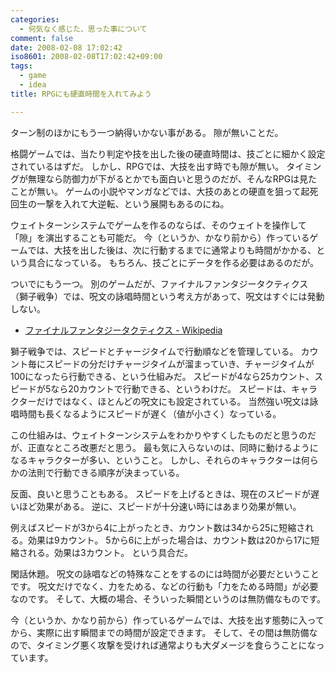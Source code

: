 ```yaml
---
categories:
  - 何気なく感じた、思った事について
comment: false
date: 2008-02-08 17:02:42
iso8601: 2008-02-08T17:02:42+09:00
tags:
  - game
  - idea
title: RPGにも硬直時間を入れてみよう

---
```


ターン制のほかにもう一つ納得いかない事がある。
隙が無いことだ。

格闘ゲームでは、当たり判定や技を出した後の硬直時間は、技ごとに細かく設定されているはずだ。
しかし、RPGでは、大技を出す時でも隙が無い。
タイミングが無理なら防御力が下がるとかでも面白いと思うのだが、そんなRPGは見たことが無い。
ゲームの小説やマンガなどでは、大技のあとの硬直を狙って起死回生の一撃を入れて大逆転、という展開もあるのにね。

ウェイトターンシステムでゲームを作るのならば、そのウェイトを操作して「隙」を演出することも可能だ。
今（というか、かなり前から）作っているゲームでは、大技を出した後は、次に行動するまでに通常よりも時間がかかる、という具合になっている。
もちろん、技ごとにデータを作る必要はあるのだが。

ついでにもう一つ。
別のゲームだが、ファイナルファンタジータクティクス（獅子戦争）では、呪文の詠唱時間という考え方があって、呪文はすぐには発動しない。

- <a href="http://ja.wikipedia.org/wiki/%E3%83%95%E3%82%A1%E3%82%A4%E3%83%8A%E3%83%AB%E3%83%95%E3%82%A1%E3%83%B3%E3%82%BF%E3%82%B8%E3%83%BC%E3%82%BF%E3%82%AF%E3%83%86%E3%82%A3%E3%82%AF%E3%82%B9">ファイナルファンタジータクティクス - Wikipedia</a>

獅子戦争では、スピードとチャージタイムで行動順などを管理している。
カウント毎にスピードの分だけチャージタイムが溜まっていき、チャージタイムが100になったら行動できる、という仕組みだ。
スピードが4なら25カウント、スピードが5なら20カウントで行動できる、というわけだ。
スピードは、キャラクターだけではなく、ほとんどの呪文にも設定されている。
当然強い呪文は詠唱時間も長くなるようにスピードが遅く（値が小さく）なっている。

この仕組みは、ウェイトターンシステムをわかりやすくしたものだと思うのだが、正直なところ改悪だと思う。
最も気に入らないのは、同時に動けるようになるキャラクターが多い、ということ。
しかし、それらのキャラクターは何らかの法則で行動できる順序が決まっている。

反面、良いと思うこともある。
スピードを上げるときは、現在のスピードが遅いほど効果がある。
逆に、スピードが十分速い時にはあまり効果が無い。

例えばスピードが3から4に上がったとき、カウント数は34から25に短縮される。効果は9カウント。
5から6に上がった場合は、カウント数は20から17に短縮される。効果は3カウント。
という具合だ。

閑話休題。
呪文の詠唱などの特殊なことをするのには時間が必要だということです。
呪文だけでなく、力をためる、などの行動も「力をためる時間」が必要なのです。
そして、大概の場合、そういった瞬間というのは無防備なものです。

今（というか、かなり前から）作っているゲームでは、大技を出す態勢に入ってから、実際に出す瞬間までの時間が設定できます。
そして、その間は無防備なので、タイミング悪く攻撃を受ければ通常よりも大ダメージを食らうことになっています。
